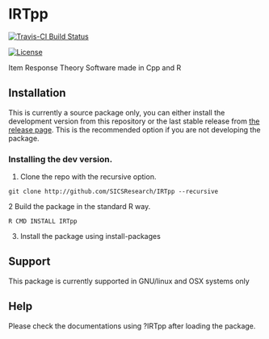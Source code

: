 # IRTpp

[![Travis-CI Build Status](https://travis-ci.org/SICSResearch/IRTpp.svg?branch=master)](https://travis-ci.org/SICSResearch/IRTpp)

[![License](http://img.shields.io/badge/license-GPL%20%28%3E=%203%29-brightgreen.svg?style=flat)](http://www.gnu.org/licenses/gpl-3.0.html)


Item Response Theory Software made in Cpp and R

## Installation

This is currently a source package only, you can either install the development version from this repository or  the last stable release from [the release page](https://github.com/SICSresearch/IRTpp/release). This is the recommended option if you are not developing the package.

### Installing the dev version.

1. Clone the repo with the recursive option.

```
git clone http://github.com/SICSResearch/IRTpp --recursive
```

2 Build the package in the standard R way.

```
R CMD INSTALL IRTpp
```

3. Install the package using install-packages

## Support

This package is currently supported in GNU/linux and OSX systems only

## Help

Please check the documentations using ?IRTpp after loading the package.

